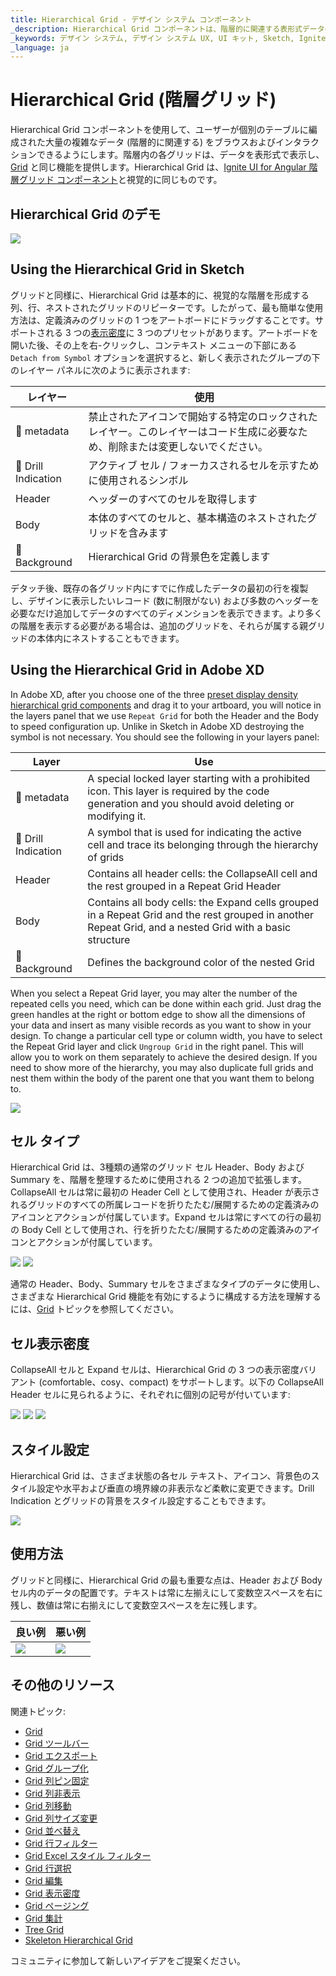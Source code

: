 ```yaml
---
title: Hierarchical Grid - デザイン システム コンポーネント
_description: Hierarchical Grid コンポーネントは、階層的に関連する表形式データのセットを表示および操作する手段を提供します。
_keywords: デザイン システム, デザイン システム UX, UI キット, Sketch, Ignite UI for Angular, Sketch to Angular, Angular, Angular デザイン システム, Sketch からコードをエクスポート, Angular 用のデザイン キット, Sketch HTML, Sketch to HTML, Sketch UI キット
_language: ja
---
```


# Hierarchical Grid (階層グリッド)

Hierarchical Grid コンポーネントを使用して、ユーザーが個別のテーブルに編成された大量の複雑なデータ (階層的に関連する) をブラウスおよびインタラクションできるようにします。階層内の各グリッドは、データを表形式で表示し、[Grid](grid.md) と同じ機能を提供します。Hierarchical Grid は、[Ignite UI for Angular 階層グリッド コンポーネント](https://jp.infragistics.com/products/ignite-ui-angular/angular/components/hierarchicalgrid/hierarchical_grid.html)と視覚的に同じものです。

## Hierarchical Grid のデモ

<img class="responsive-img" src="../images/hierarchical_grid_demo.png" srcset="../images/hierarchical_grid_demo@2x.png 2x" />

## Using the Hierarchical Grid in Sketch

グリッドと同様に、Hierarchical Grid は基本的に、視覚的な階層を形成する列、行、ネストされたグリッドのリピーターです。したがって、最も簡単な使用方法は、定義済みのグリッドの 1 つをアートボードにドラッグすることです。サポートされる 3 つの[表示密度](grid-display-density.md)に 3 つのプリセットがあります。アートボードを開いた後、その上を右-クリックし、コンテキスト メニューの下部にある `Detach from Symbol` オプションを選択すると、新しく表示されたグループの下のレイヤー パネルに次のように表示されます:

| レイヤー                                | 使用                                                                                                                                                 |
| ------------------------------------ | ---------------------------------------------------------------------------------------------------------------------------------------------------- |
| 🚫 metadata | 禁止されたアイコンで開始する特定のロックされたレイヤー。このレイヤーはコード生成に必要なため、削除または変更しないでください。 |
| 🌈 Drill Indication                 | アクティブ セル / フォーカスされるセルを示すために使用されるシンボル                                                                                                     |
| Header                               | ヘッダーのすべてのセルを取得します                                                                                                           |
| Body                                 | 本体のすべてのセルと、基本構造のネストされたグリッドを含みます                                                                       |
| 🌈 Background                        | Hierarchical Grid の背景色を定義します                                                                                         |

デタッチ後、既存の各グリッド内にすでに作成したデータの最初の行を複製し、デザインに表示したいレコード (数に制限がない) および多数のヘッダーを必要なだけ追加してデータのすべてのディメンションを表示できます。より多くの階層を表示する必要がある場合は、追加のグリッドを、それらが属する親グリッドの本体内にネストすることもできます。

## Using the Hierarchical Grid in Adobe XD

In Adobe XD, after you choose one of the three [preset display density hierarchical grid components](grid-display-density.md) and drag it to your artboard, you will notice in the layers panel that we use `Repeat Grid` for both the Header and the Body to speed configuration up. Unlike in Sketch in Adobe XD destroying the symbol is not necessary. You should see the following in your layers panel:

| Layer                                | Use                                                                                                                                                  |
| ------------------------------------ | ---------------------------------------------------------------------------------------------------------------------------------------------------- |
| 🚫 metadata | A special locked layer starting with a prohibited icon. This layer is required by the code generation and you should avoid deleting or modifying it. |
| 🌈 Drill Indication                  | A symbol that is used for indicating the active cell and trace its belonging through the hierarchy of grids             |
| Header                               | Contains all header cells: the CollapseAll cell and the rest grouped in a Repeat Grid Header                                                                                                 |
| Body                                 | Contains all body cells: the Expand cells grouped in a Repeat Grid and the rest grouped in another Repeat Grid, and a nested Grid with a basic structure                                                                            |
| 🌈 Background                        | Defines the background color of the nested Grid                                                                                                |

When you select a Repeat Grid layer, you may alter the number of the repeated cells you need, which can be done within each grid. Just drag the green handles at the right or bottom edge to show all the dimensions of your data and insert as many visible records as you want to show in your design. To change a particular cell type or column width, you have to select the Repeat Grid layer and click `Ungroup Grid` in the right panel. This will allow you to work on them separately to achieve the desired design. If you need to show more of the hierarchy, you may also duplicate full grids and nest them within the body of the parent one that you want them to belong to.

<img class="responsive-img" src="../images/hgrid_layers_panel_adobe_xd.png" srcset="../images/hgrid_layers_panel_adobe_xd@2x.png 2x" />

## セル タイプ

Hierarchical Grid は、3種類の通常のグリッド セル Header、Body および Summary を、階層を整理するために使用される 2 つの追加で拡張します。CollapseAll セルは常に最初の Header Cell として使用され、Header が表示されるグリッドのすべての所属レコードを折りたたむ/展開するための定義済みのアイコンとアクションが付属しています。Expand セルは常にすべての行の最初の Body Cell として使用され、行を折りたたむ/展開するための定義済みのアイコンとアクションが付属しています。

<img class="responsive-img" src="../images/hierarchical_grid_cell_header.png" srcset="../images/hierarchical_grid_cell_header@2x.png 2x" />
<img class="responsive-img" src="../images/hierarchical_grid_cell_body.png" srcset="../images/hierarchical_grid_cell_body@2x.png 2x" />

通常の Header、Body、Summary セルをさまざまなタイプのデータに使用し、さまざまな Hierarchical Grid 機能を有効にするように構成する方法を理解するには、[Grid](grid.md) トピックを参照してください。

## セル表示密度

CollapseAll セルと Expand セルは、Hierarchical Grid の 3 つの表示密度バリアント (comfortable、cosy、compact) をサポートします。以下の CollapseAll Header セルに見られるように、それぞれに個別の記号が付いています:

<img class="responsive-img" src="../images/hierarchical_grid_cell_header_comfortable.png" srcset="../images/hierarchical_grid_cell_header_comfortable@2x.png 2x" />
<img class="responsive-img" src="../images/hierarchical_grid_cell_header_cosy.png" srcset="../images/hierarchical_grid_cell_header_cosy@2x.png 2x" />
<img class="responsive-img" src="../images/hierarchical_grid_cell_header_compact.png" srcset="../images/hierarchical_grid_cell_header_compact@2x.png 2x" />

## スタイル設定

Hierarchical Grid は、さまざま状態の各セル テキスト、アイコン、背景色のスタイル設定や水平および垂直の境界線の非表示など柔軟に変更できます。Drill Indication とグリッドの背景をスタイル設定することもできます。

<img class="responsive-img" src="../images/hierarchical_grid_styling.png" srcset="../images/hierarchical_grid_styling@2x.png 2x" />

## 使用方法

グリッドと同様に、Hierarchical Grid の最も重要な点は、Header および Body セル内のデータの配置です。テキストは常に左揃えにして変数空スペースを右に残し、数値は常に右揃えにして変数空スペースを左に残します。

| 良い例                                                                                                | 悪い例                                                                                                |
| ------------------------------------------------------------------------------------------------- | ----------------------------------------------------------------------------------------------------- |
| <img class="responsive-img" src="../images/grid_do1.png" srcset="../images/grid_do1@2x.png 2x" /> | <img class="responsive-img" src="../images/grid_dont1.png" srcset="../images/grid_dont1@2x.png 2x" /> |

## その他のリソース

関連トピック:

- [Grid](grid.md)
- [Grid ツールバー](grid-toolbar.md)
- [Grid エクスポート](grid-export.md)
- [Grid グループ化](grid-grouping.md)
- [Grid 列ピン固定](grid-column-pinning.md)
- [Grid 列非表示](grid-column-hiding.md)
- [Grid 列移動](grid-column-moving.md)
- [Grid 列サイズ変更](grid-column-resizing.md)
- [Grid 並べ替え](grid-sorting.md)
- [Grid 行フィルター](grid-row-filter.md)
- [Grid Excel スタイル フィルター](grid-excel-style-filter.md)
- [Grid 行選択](grid-row-selection.md)
- [Grid 編集](grid-editing.md)
- [Grid 表示密度](grid-display-density.md)
- [Grid ページング](grid-paging.md)
- [Grid 集計](grid-summaries.md)
- [Tree Grid](tree-grid.md)
- [Skeleton Hierarchical Grid](hierarchical-grid-skeleton.md)
  <div class="divider--half"></div>

コミュニティに参加して新しいアイデアをご提案ください。
